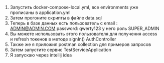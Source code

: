 1. Запустить docker-compose-local.yml,
все environments уже прописаны в application.yml
2. Затем прогоните скрипты в файле data.sql
3. Теперь в базе данных есть пользователь с
email : ADMIN@ADMIN.COM
password: qwerty123
у него роль SUPER_ADMIN
4. Вы можете использовать этого пользователя для получения 
access и refresh токенов в методе signIn() AuthController
5. Также же я приложил postman collection для примеров запросов
6. Затем запустите сервис TestServiceApplication
7. Я запускаю через intellij idea